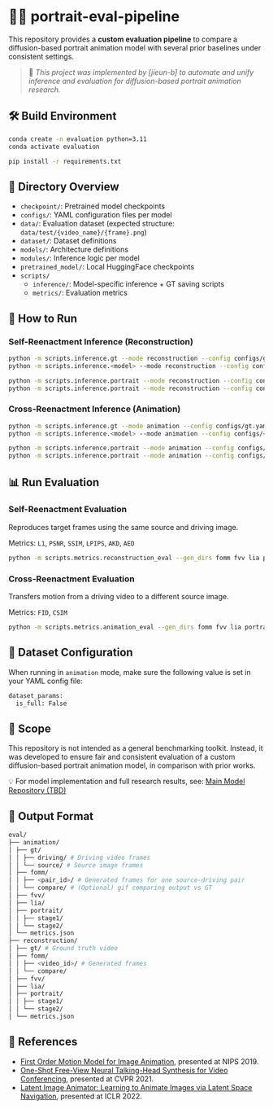 # 🧑‍🎨 portrait-eval-pipeline

This repository provides a **custom evaluation pipeline** to compare a diffusion-based portrait animation model with several prior baselines under consistent settings.

> 📌 *This project was implemented by [jieun-b] to automate and unify inference and evaluation for diffusion-based portrait animation research.*


## 🛠️ Build Environment

```bash
conda create -n evaluation python=3.11
conda activate evaluation

pip install -r requirements.txt
```


## 📁 Directory Overview

- `checkpoint/`: Pretrained model checkpoints
- `configs/`: YAML configuration files per model
- `data/`: Evaluation dataset (expected structure: `data/test/{video_name}/{frame}.png`)
- `dataset/`: Dataset definitions
- `models/`: Architecture definitions
- `modules/`: Inference logic per model
- `pretrained_model/`: Local HuggingFace checkpoints
- `scripts/`
  - `inference/`: Model-specific inference + GT saving scripts
  - `metrics/`: Evaluation metrics


## 🚀 How to Run

### Self-Reenactment Inference (Reconstruction)

```bash
python -m scripts.inference.gt --mode reconstruction --config configs/gt.yaml
python -m scripts.inference.<model> --mode reconstruction --config configs/<model>.yaml --checkpoint checkpoint/<model>.pth

python -m scripts.inference.portrait --mode reconstruction --config configs/portrait_stage1.yaml --tag stage1
python -m scripts.inference.portrait --mode reconstruction --config configs/portrait_stage2.yaml --tag stage2
```

### Cross-Reenactment Inference (Animation)

```bash
python -m scripts.inference.gt --mode animation --config configs/gt.yaml
python -m scripts.inference.<model> --mode animation --config configs/<model>.yaml --checkpoint checkpoint/<model>.pth

python -m scripts.inference.portrait --mode animation --config configs/portrait_stage1.yaml --tag stage1
python -m scripts.inference.portrait --mode animation --config configs/portrait_stage2.yaml --tag stage2
```


## 📊 Run Evaluation

### Self-Reenactment Evaluation
Reproduces target frames using the same source and driving image.

Metrics: `L1`, `PSNR`, `SSIM`, `LPIPS`, `AKD`, `AED`

```bash
python -m scripts.metrics.reconstruction_eval --gen_dirs fomm fvv lia portrait/stage1 portrait/stage2
```

### Cross-Reenactment Evaluation
Transfers motion from a driving video to a different source image.

Metrics: `FID`, `CSIM`

```bash
python -m scripts.metrics.animation_eval --gen_dirs fomm fvv lia portrait/stage1 portrait/stage2
```


## 🔧 Dataset Configuration

When running in `animation` mode, make sure the following value is set in your YAML config file:

```bash
dataset_params:
  is_full: False
```


## 📌 Scope
This repository is not intended as a general benchmarking toolkit.
Instead, it was developed to ensure fair and consistent evaluation of a custom diffusion-based portrait animation model, in comparison with prior works.

💡 For model implementation and full research results, see: [Main Model Repository (TBD)]()


## 💾 Output Format

```bash
eval/
├── animation/
│ ├── gt/
│ │ ├── driving/ # Driving video frames
│ │ └── source/ # Source image frames
│ ├── fomm/
│ │ ├── <pair_id>/ # Generated frames for one source-driving pair
│ │ └── compare/ # (Optional) gif comparing output vs GT
│ ├── fvv/
│ ├── lia/
│ ├── portrait/
│ │ ├── stage1/
│ │ └── stage2/
│ └── metrics.json
├── reconstruction/
│ ├── gt/ # Ground truth video
│ ├── fomm/
│ │ ├── <video_id>/ # Generated frames
│ │ └── compare/
│ ├── fvv/
│ ├── lia/
│ ├── portrait/
│ │ ├── stage1/
│ │ └── stage2/
│ └── metrics.json
```


## 🔗 References

- [First Order Motion Model for Image Animation](https://github.com/AliaksandrSiarohin/first-order-model), presented at NIPS 2019.
- [One-Shot Free-View Neural Talking-Head Synthesis for Video Conferencing](https://github.com/zhanglonghao1992/One-Shot_Free-View_Neural_Talking_Head_Synthesis), presented at CVPR 2021.
- [Latent Image Animator: Learning to Animate Images via Latent Space Navigation](https://github.com/wyhsirius/LIA), presented at ICLR 2022.
